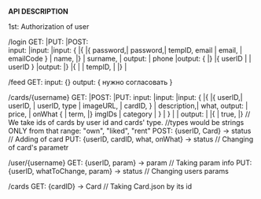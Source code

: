 **API DESCRIPTION**

1st: Authorization of user

/login
GET:       |PUT:       |POST:     
input:     |input:     |input:
{          |{          |{
  password,|  password,|  tempID,
  email    |  email,   |  emailCode
}          |  name,    |}
           |  surname, |
output:    |  phone    |output:
{          |}          |{
 userID    |           |  userID
}          |output:    |}
           |{          |
           |  tempID,  |
           |}          |
           

/feed
GET:
input:
{}
output:
{
  нужно согласовать
}

/cards/{username}
GET:     |POST:         |PUT:
input:   |input:        |input:
{        |{             |{
  userID,|  userID,     | userID,
  type   |  imageURL,   | cardID,
}        |  description,| what,
output:  |  price,      | onWhat
{        |  term,       |}
  imgIDs |  category    |
}        | }            |
         | output:      |
         |{
         |  true,
         |}
// We take ids of cards by user id and cards' type.
//types would be strings ONLY from that range: "own", "liked", "rent"
POST: {userID, Card} -> status // Adding of card
PUT: {userID, cardID, what, onWhat} -> status // Changing of card's parametr

/user/{username}
GET: {userID, param} -> param // Taking param info
PUT: {userID, whatToChange, param} -> status // Changing users params

/cards
GET: {cardID} -> Card // Taking Card.json by its id
